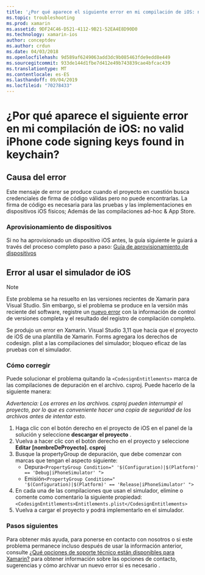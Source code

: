 ```yaml
---
title: '¿Por qué aparece el siguiente error en mi compilación de iOS: no valid iPhone code signing keys found in keychain?'
ms.topic: troubleshooting
ms.prod: xamarin
ms.assetid: 9DF24C46-D521-4112-9B21-52EA4E8D90D0
ms.technology: xamarin-ios
author: conceptdev
ms.author: crdun
ms.date: 04/03/2018
ms.openlocfilehash: 9d589af6249063add3dc9b085463fde9edd8e449
ms.sourcegitcommit: 933de144d1fbe7d412e49b743839cae4bfcac439
ms.translationtype: MT
ms.contentlocale: es-ES
ms.lasthandoff: 09/04/2019
ms.locfileid: "70278433"
---
```

# <a name="why-does-my-ios-build-fail-with-no-valid-iphone-code-signing-keys-found-in-keychain"></a>¿Por qué aparece el siguiente error en mi compilación de iOS: no valid iPhone code signing keys found in keychain?

## <a name="cause-of-the-error"></a>Causa del error
Este mensaje de error se produce cuando el proyecto en cuestión busca credenciales de firma de código válidas pero no puede encontrarlas. La firma de código es necesaria para las pruebas y las implementaciones en dispositivos iOS físicos; Además de las compilaciones ad-hoc & App Store. 


### <a name="provisioning-devices"></a>Aprovisionamiento de dispositivos
Si no ha aprovisionado un dispositivo iOS antes, la guía siguiente le guiará a través del proceso completo paso a paso: [Guía de aprovisionamiento de dispositivos](~/ios/get-started/installation/device-provisioning/index.md)


## <a name="bug-when-using-ios-simulator"></a>Error al usar el simulador de iOS

> [!NOTE]
> Este problema se ha resuelto en las versiones recientes de Xamarin para Visual Studio. Sin embargo, si el problema se produce en la versión más reciente del software, registre un [nuevo error](~/cross-platform/troubleshooting/questions/howto-file-bug.md) con la información de control de versiones completa y el resultado del registro de compilación completo.


Se produjo un error en Xamarin. Visual Studio 3,11 que hacía que el proyecto de iOS de una plantilla de Xamarin. Forms agregara los derechos de codesign. plist a las compilaciones del simulador; bloqueo eficaz de las pruebas con el simulador.

### <a name="how-to-fix"></a>Cómo corregir
Puede solucionar el problema quitando la `<CodesignEntitlements>` marca de las compilaciones de depuración en el archivo. csproj. Puede hacerlo de la siguiente manera:

*Advertencia: Los errores en los archivos. csproj pueden interrumpir el proyecto, por lo que es conveniente hacer una copia de seguridad de los archivos antes de intentar esto.*

1. Haga clic con el botón derecho en el proyecto de iOS en el panel de la solución y seleccione **descargar el proyecto** .
2. Vuelva a hacer clic con el botón derecho en el proyecto y seleccione **Editar [nombreDeProyecto]. csproj**
3. Busque la propertyGroup de depuración, que debe comenzar con marcas que tengan el aspecto siguiente:
   - Depura`<PropertyGroup Condition=" '$(Configuration)|$(Platform)' == 'Debug|iPhoneSimulator' ">`
   - Emisión`<PropertyGroup Condition=" '$(Configuration)|$(Platform)' == 'Release|iPhoneSimulator' ">`
4. En cada una de las compilaciones que usan el simulador, elimine o comente como comentario la siguiente propiedad:`<CodesignEntitlements>Entitlements.plist</CodesignEntitlements>`
5. Vuelva a cargar el proyecto y podrá implementarlo en el simulador.

### <a name="next-steps"></a>Pasos siguientes
Para obtener más ayuda, para ponerse en contacto con nosotros o si este problema permanece incluso después de usar la información anterior, consulte [¿Qué opciones de soporte técnico están disponibles para Xamarin?](~/cross-platform/troubleshooting/support-options.md) para obtener información sobre las opciones de contacto, sugerencias y cómo archivar un nuevo error si es necesario . 

